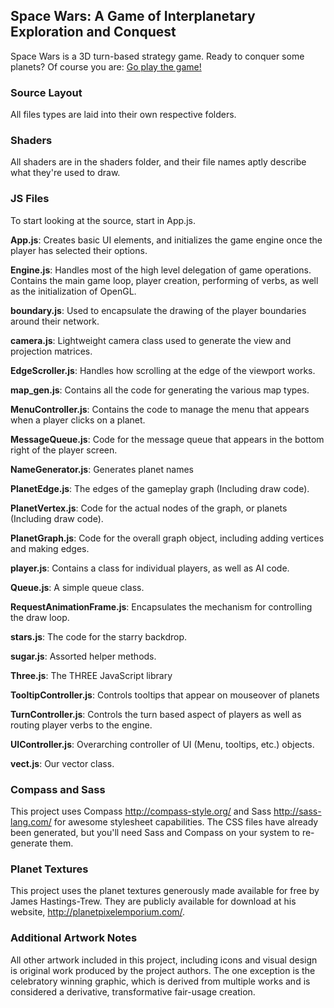 ## Space Wars: A Game of Interplanetary Exploration and Conquest

Space Wars is a 3D turn-based strategy game. Ready to conquer some planets? Of course you are: [Go play the game!](http://kohlmannj.github.io/spacewars)

### Source Layout

All files types are laid into their own respective folders.

### Shaders

All shaders are in the shaders folder, and their file names aptly describe what they're used to draw.


### JS Files

To start looking at the source, start in App.js.

**App.js**: Creates basic UI elements, and initializes the game engine once the player has selected their options.

**Engine.js**: Handles most of the high level delegation of game operations. Contains the main game loop, player
           creation, performing of verbs, as well as the initialization of OpenGL.

**boundary.js**: Used to encapsulate the drawing of the player boundaries around their network.

**camera.js**: Lightweight camera class used to generate the view and projection matrices.

**EdgeScroller.js**: Handles how scrolling at the edge of the viewport works.

**map_gen.js**: Contains all the code for generating the various map types.

**MenuController.js**: Contains the code to manage the menu that appears when a player clicks on a planet.

**MessageQueue.js**: Code for the message queue that appears in the bottom right of the player screen.

**NameGenerator.js**: Generates planet names

**PlanetEdge.js**: The edges of the gameplay graph (Including draw code).

**PlanetVertex.js**: Code for the actual nodes of the graph, or planets (Including draw code).

**PlanetGraph.js**: Code for the overall graph object, including adding vertices and making edges.

**player.js**: Contains a class for individual players, as well as AI code.

**Queue.js**: A simple queue class.

**RequestAnimationFrame.js**: Encapsulates the mechanism for controlling the draw loop.

**stars.js**: The code for the starry backdrop.

**sugar.js**: Assorted helper methods.

**Three.js**: The THREE JavaScript library

**TooltipController.js**: Controls tooltips that appear on mouseover of planets

**TurnController.js**: Controls the turn based aspect of players as well as routing player verbs to the engine.

**UIController.js**: Overarching controller of UI (Menu, tooltips, etc.) objects.

**vect.js**: Our vector class.

### Compass and Sass

This project uses Compass <http://compass-style.org/> and Sass <http://sass-lang.com/> for awesome stylesheet
capabilities. The CSS files have already been generated, but you'll need Sass and Compass on your system
to re-generate them.

### Planet Textures

This project uses the planet textures generously made available for free by James Hastings-Trew. They are publicly
available for download at his website, <http://planetpixelemporium.com/>.

### Additional Artwork Notes

All other artwork included in this project, including icons and visual design is original work produced by
the project authors. The one exception is the celebratory winning graphic, which is derived from
multiple works and is considered a derivative, transformative fair-usage creation.
